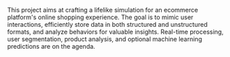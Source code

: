 This project aims at crafting a lifelike simulation for an ecommerce platform's online shopping
experience. The goal is to mimic user interactions, efficiently store data in both structured and
unstructured formats, and analyze behaviors for valuable insights. Real-time processing, user
segmentation, product analysis, and optional machine learning predictions are on the agenda.
